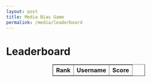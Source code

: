 ```yaml
---
layout: post
title: Media Bias Game
permalink: /media/leaderboard
---
```


<html lang="en">
<head>
    <meta charset="UTF-8">
    <meta name="viewport" content="width=device-width, initial-scale=1.0">
    <title>Leaderboard</title>
</head>
<body>
    <h1>Leaderboard</h1>
    <table id="leaderboard-table" border="1" style="width: 50%; margin: 0 auto;">
        <thead>
            <tr>
                <th>Rank</th>
                <th>Username</th>
                <th>Score</th>
            </tr>
        </thead>
        <tbody id="leaderboard-body">
            <!-- Leaderboard rows will be inserted here -->
        </tbody>
    </table>
    <script>
        document.addEventListener("DOMContentLoaded", function() {
            fetch('http://localhost:8085/api/media/') // Assuming this is the correct API URL
                .then(response => response.json())
                .then(data => {
                    const leaderboardBody = document.getElementById("leaderboard-body");
                    leaderboardBody.innerHTML = '';
                    data.forEach(entry => {
                        const row = document.createElement("tr");
                        const rankCell = document.createElement("td");
                        rankCell.textContent = entry.rank;
                        const usernameCell = document.createElement("td");
                        usernameCell.textContent = entry.username;
                        const scoreCell = document.createElement("td");
                        scoreCell.textContent = entry.score;
                        row.appendChild(rankCell);
                        row.appendChild(usernameCell);
                        row.appendChild(scoreCell);
                        leaderboardBody.appendChild(row);
                    });
                })
                .catch(error => console.error('Error fetching leaderboard:', error));
        });
    </script>
</body>
</html>
